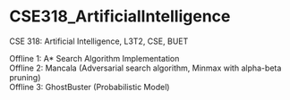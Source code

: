 # CSE318_ArtificialIntelligence
CSE 318: Artificial Intelligence, L3T2, CSE, BUET

Offline 1: A* Search Algorithm Implementation <br/>
Offline 2: Mancala (Adversarial search algorithm, Minmax with alpha-beta pruning)<br/>
Offline 3: GhostBuster (Probabilistic Model)
